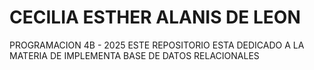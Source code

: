 # CECILIA ESTHER ALANIS DE LEON
PROGRAMACION 4B - 2025
ESTE REPOSITORIO ESTA DEDICADO A LA MATERIA DE IMPLEMENTA BASE DE DATOS RELACIONALES 
